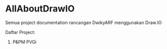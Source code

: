 # AllAboutDrawIO
Semua project documentation rancangan DwikyARF menggunakan Draw.IO

Daftar Project:
1. P&PM PVGi
